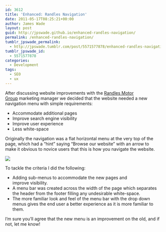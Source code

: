 ```yaml
---
id: 3612
title: 'Enhanced: Randles Navigation'
date: 2011-05-17T08:25:21+00:00
author: James Wade
layout: post
guid: http://jpswade.github.io/enhanced-randles-navigation/
permalink: /enhanced-randles-navigation/
tumblr_jpswade_permalink:
  - http://jpswade.tumblr.com/post/5571577878/enhanced-randles-navigation
tumblr_jpswade_id:
  - 5571577878
categories:
  - Development
tags:
  - SEO
  - ux
---
```

<p class="lead">
  After discussing website improvements with the <a href="http://www.randles.co.uk/">Randles Motor Group</a> marketing manager we decided that the website needed a new navigation menu with simple requirements:
</p>

  * Accommodate additional pages
  * Improve search engine visibility
  * Improve user experience
  * Less white-space

Originally the navigation was a flat horizontal menu at the very top of the page, which had a “hint” saying “Browse our website” with an arrow to make it obvious to novice users that this is how you navigate the website.


![](http://media.tumblr.com/tumblr_llbzcmrzZt1qiakcu.png) 

To tackle the criteria I did the following:

  * Adding sub-menus to accommodate the new pages and improve visibility.
  * A menu bar was created across the width of the page which separates the header from the footer filling any undesirable white-space.
  * The more familiar look and feel of the menu bar with the drop down menus gives the end user a better experience as it is more familiar to them.

I’m sure you’ll agree that the new menu is an improvement on the old, and if not, let me know!